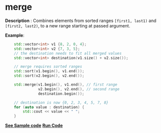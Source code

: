 # merge

**Description** : Combines elements from sorted ranges `[first1, last1)` and `[first2, last2)`, to  a new range starting at passed argument.

**Example**:
```cpp
    std::vector<int> v1 {8, 2, 0, 4};
    std::vector<int> v2 {7, 3, 5};
    // the destination needs to fit all merged values
    std::vector<int> destination(v1.size() + v2.size());

    // merge requires sorted ranges
    std::sort(v1.begin(), v1.end());
    std::sort(v2.begin(), v2.end());

    std::merge(v1.begin(), v1.end(), // first range 
               v2.begin(), v2.end(), // second range
               destination.begin());

    // destination is now {0, 2, 3, 4, 5, 7, 8}
    for (auto value : destination) { 
        std::cout << value << " "; 
    }
```
**[See Sample code](snippets/algorithm/merge.cpp)**
**[Run Code](https://rextester.com/TPXUS57604)**